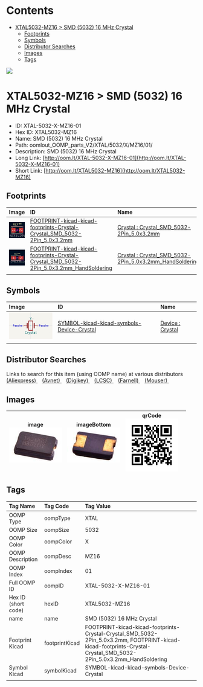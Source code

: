 



Contents
========

* [XTAL5032-MZ16 > SMD (5032) 16 MHz Crystal](#xtal5032-mz16--smd-5032-16-mhz-crystal)
	* [Footprints](#footprints)
	* [Symbols](#symbols)
	* [Distributor Searches](#distributor-searches)
	* [Images](#images)
	* [Tags](#tags)
  
![][im]
# XTAL5032-MZ16 > SMD (5032) 16 MHz Crystal

- ID: XTAL-5032-X-MZ16-01
- Hex ID: XTAL5032-MZ16
- Name: SMD (5032) 16 MHz Crystal
- Path: oomlout_OOMP_parts_V2/XTAL/5032/X/MZ16/01/
- Description: SMD (5032) 16 MHz Crystal
- Long Link: [http://oom.lt/XTAL-5032-X-MZ16-01](http://oom.lt/XTAL-5032-X-MZ16-01)
- Short Link: [http://oom.lt/XTAL5032-MZ16](http://oom.lt/XTAL5032-MZ16)

## Footprints
  

|Image|ID|Name|
| :--- | :--- | :--- |
|[![](https://raw.githubusercontent.com/oomlout/oomlout_OOMP_eda_V2/main/FOOTPRINT/kicad/kicad-footprints/Crystal/Crystal_SMD_5032-2Pin_5.0x3.2mm/image_140.png)](https://github.com/oomlout/oomlout_OOMP_eda_V2/tree/main/FOOTPRINT/kicad/kicad-footprints/Crystal/Crystal_SMD_5032-2Pin_5.0x3.2mm/)|[FOOTPRINT-kicad-kicad-footprints-Crystal-Crystal_SMD_5032-2Pin_5.0x3.2mm](https://github.com/oomlout/oomlout_OOMP_eda_V2/tree/main/FOOTPRINT/kicad/kicad-footprints/Crystal/Crystal_SMD_5032-2Pin_5.0x3.2mm/)|[Crystal : Crystal_SMD_5032-2Pin_5.0x3.2mm](https://github.com/oomlout/oomlout_OOMP_eda_V2/tree/main/FOOTPRINT/kicad/kicad-footprints/Crystal/Crystal_SMD_5032-2Pin_5.0x3.2mm/)|
|[![](https://raw.githubusercontent.com/oomlout/oomlout_OOMP_eda_V2/main/FOOTPRINT/kicad/kicad-footprints/Crystal/Crystal_SMD_5032-2Pin_5.0x3.2mm_HandSoldering/image_140.png)](https://github.com/oomlout/oomlout_OOMP_eda_V2/tree/main/FOOTPRINT/kicad/kicad-footprints/Crystal/Crystal_SMD_5032-2Pin_5.0x3.2mm_HandSoldering/)|[FOOTPRINT-kicad-kicad-footprints-Crystal-Crystal_SMD_5032-2Pin_5.0x3.2mm_HandSoldering](https://github.com/oomlout/oomlout_OOMP_eda_V2/tree/main/FOOTPRINT/kicad/kicad-footprints/Crystal/Crystal_SMD_5032-2Pin_5.0x3.2mm_HandSoldering/)|[Crystal : Crystal_SMD_5032-2Pin_5.0x3.2mm_HandSoldering](https://github.com/oomlout/oomlout_OOMP_eda_V2/tree/main/FOOTPRINT/kicad/kicad-footprints/Crystal/Crystal_SMD_5032-2Pin_5.0x3.2mm_HandSoldering/)|
||||

## Symbols
  

|Image|ID|Name|
| :--- | :--- | :--- |
|[![](https://raw.githubusercontent.com/oomlout/oomlout_OOMP_eda_V2/main/SYMBOL/kicad/kicad-symbols/Device/Crystal/image_140.png)](https://github.com/oomlout/oomlout_OOMP_eda_V2/tree/main/SYMBOL/kicad/kicad-symbols/Device/Crystal/)|[SYMBOL-kicad-kicad-symbols-Device-Crystal](https://github.com/oomlout/oomlout_OOMP_eda_V2/tree/main/SYMBOL/kicad/kicad-symbols/Device/Crystal/)|[Device : Crystal](https://github.com/oomlout/oomlout_OOMP_eda_V2/tree/main/SYMBOL/kicad/kicad-symbols/Device/Crystal/)|
||||

## Distributor Searches
  
Links to search for this item (using OOMP name) at various distributors  
[(Aliexpress) ](https://www.aliexpress.com/wholesale?SearchText=1117SMD+5032+16+MHz+Crystal)&nbsp;&nbsp;&nbsp;[(Avnet) ](https://www.avnet.com/shop/us/search/SMD+5032+16+MHz+Crystal)&nbsp;&nbsp;&nbsp;[(Digikey) ](https://www.digikey.co.uk/en/products/result?s=SMD+5032+16+MHz+Crystal)&nbsp;&nbsp;&nbsp;[(LCSC) ](https://www.lcsc.com/search?q=SMD+5032+16+MHz+Crystal)&nbsp;&nbsp;&nbsp;[(Farnell) ](https://uk.farnell.com/search?st=SMD+5032+16+MHz+Crystal)&nbsp;&nbsp;&nbsp;[(Mouser) ](https://www.mouser.com/c/?q=SMD+5032+16+MHz+Crystal)&nbsp;&nbsp;&nbsp;
## Images
  

|image<br>[![](https://raw.githubusercontent.com/oomlout/oomlout_OOMP_parts_V2/main/XTAL/5032/X/MZ16/01/image_140.jpg)](https://github.com/oomlout/oomlout_OOMP_parts_V2/tree/main/XTAL/5032/X/MZ16/01/image.jpg)|imageBottom<br>[![](https://raw.githubusercontent.com/oomlout/oomlout_OOMP_parts_V2/main/XTAL/5032/X/MZ16/01/image_BOTTOM_140.jpg)](https://github.com/oomlout/oomlout_OOMP_parts_V2/tree/main/XTAL/5032/X/MZ16/01/image_BOTTOM.jpg)|qrCode<br>[![](https://raw.githubusercontent.com/oomlout/oomlout_OOMP_parts_V2/main/XTAL/5032/X/MZ16/01/qrCode_140.png)](https://github.com/oomlout/oomlout_OOMP_parts_V2/tree/main/XTAL/5032/X/MZ16/01/qrCode.png)||
| :---: | :---: | :---: | :---: |

## Tags
  

|Tag Name|Tag Code|Tag Value|
| :--- | :--- | :--- |
|OOMP Type|oompType|XTAL|
|OOMP Size|oompSize|5032|
|OOMP Color|oompColor|X|
|OOMP Description|oompDesc|MZ16|
|OOMP Index|oompIndex|01|
|Full OOMP ID|oompID|XTAL-5032-X-MZ16-01|
|Hex ID (short code)|hexID|XTAL5032-MZ16|
|name|name|SMD (5032) 16 MHz Crystal|
|Footprint Kicad|footprintKicad|FOOTPRINT-kicad-kicad-footprints-Crystal-Crystal_SMD_5032-2Pin_5.0x3.2mm, FOOTPRINT-kicad-kicad-footprints-Crystal-Crystal_SMD_5032-2Pin_5.0x3.2mm_HandSoldering|
|Symbol Kicad|symbolKicad|SYMBOL-kicad-kicad-symbols-Device-Crystal|
||||



[im]: image_450.jpg
